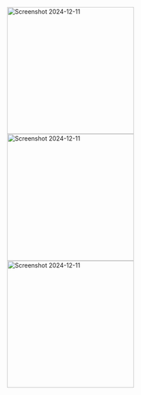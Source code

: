 <img width="296" alt="Screenshot 2024-12-11" src="https://github.com/user-attachments/assets/93a3c66b-52c8-49b9-9b30-00e48b4c39b1" />
<img width="296" alt="Screenshot 2024-12-11" src="https://github.com/user-attachments/assets/cf4be7cd-b329-4f26-9136-d3ed2075637a" />
<img width="296" alt="Screenshot 2024-12-11" src="https://github.com/user-attachments/assets/e7fc4eea-0f2e-4250-9163-4fdf0d719f93" />
